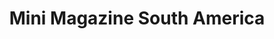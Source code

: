 ---
    title: Mini Magazine South America
    slug: Mini-Magazine-South-America
    description:
    code: Mini-Magazine-South-America
    image: https://cmdiy-archive.s3.us-east-1.amazonaws.com/adverts/images/Mini+Magazine+South+America.jpeg
    download: https://cmdiy-archive.s3.us-east-1.amazonaws.com/adverts/documents/Mini+Magazine+South+America.pdf
---
